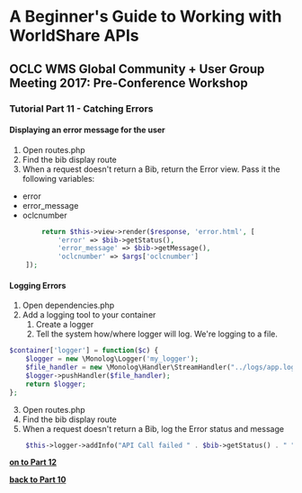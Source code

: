 # A Beginner's Guide to Working with WorldShare APIs
## OCLC WMS Global Community + User Group Meeting 2017: Pre-Conference Workshop
### Tutorial Part 11 - Catching Errors

#### Displaying an error message for the user
1. Open routes.php
2. Find the bib display route
3. When a request doesn't return a Bib, return the Error view. Pass it the following variables:
- error
- error_message
- oclcnumber
```php
        return $this->view->render($response, 'error.html', [
            'error' => $bib->getStatus(),
            'error_message' => $bib->getMessage(),
            'oclcnumber' => $args['oclcnumber']
    ]);
```

#### Logging Errors
1. Open dependencies.php
2. Add a logging tool to your container
    1. Create a logger
    2. Tell the system how/where logger will log. We're logging to a file.
```php
$container['logger'] = function($c) {
    $logger = new \Monolog\Logger('my_logger');
    $file_handler = new \Monolog\Handler\StreamHandler("../logs/app.log");
    $logger->pushHandler($file_handler);
    return $logger;
};
```
3. Open routes.php
4. Find the bib display route
5. When a request doesn't return a Bib, log the Error status and message
```php
    $this->logger->addInfo("API Call failed " . $bib->getStatus() . " " . $bib->getMessage());
```

**[on to Part 12](tutorial-12.md)**

**[back to Part 10](tutorial-10.md)**
